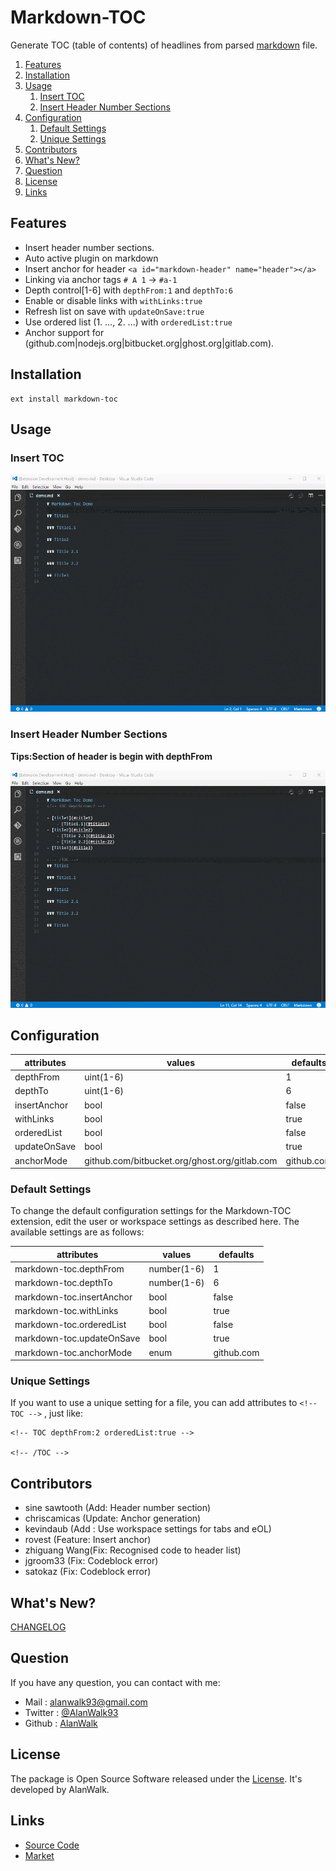 # Markdown-TOC
Generate TOC (table of contents) of headlines from parsed [markdown](https://en.wikipedia.org/wiki/Markdown) file.

<!-- TOC depthFrom:2 orderedList:true -->

1. [Features](#features)
2. [Installation](#installation)
3. [Usage](#usage)
    1. [Insert TOC](#insert-toc)
    2. [Insert Header Number Sections](#insert-header-number-sections)
4. [Configuration](#configuration)
    1. [Default Settings](#default-settings)
    2. [Unique Settings](#unique-settings)
5. [Contributors](#contributors)
6. [What's New?](#whats-new)
7. [Question](#question)
8. [License](#license)
9. [Links](#links)

<!-- /TOC -->

## Features
- Insert header number sections.
- Auto active plugin on markdown
- Insert anchor for header `<a id="markdown-header" name="header"></a>`
- Linking via anchor tags `# A 1` → `#a-1`
- Depth control[1-6] with `depthFrom:1` and `depthTo:6`
- Enable or disable links with `withLinks:true`
- Refresh list on save with `updateOnSave:true`
- Use ordered list (1. ..., 2. ...) with `orderedList:true`
- Anchor support for (github.com|nodejs.org|bitbucket.org|ghost.org|gitlab.com).

## Installation
```
ext install markdown-toc
```

## Usage
### Insert TOC
![Insert TOC](img/insert-toc.gif)

### Insert Header Number Sections
**Tips:Section of header is begin with depthFrom**

![Insert Header Number Sections](img/inser-header-number-sections.gif)

## Configuration
|attributes|values|defaults|
|---|---|---|
|depthFrom|uint(1-6)|1|
|depthTo|uint(1-6)|6|
|insertAnchor|bool|false|
|withLinks|bool|true|
|orderedList|bool|false|
|updateOnSave|bool|true|
|anchorMode|github.com/bitbucket.org/ghost.org/gitlab.com|github.com|

### Default Settings
To change the default configuration settings for the Markdown-TOC extension, edit the user or workspace settings as described here. The available settings are as follows:

|attributes|values|defaults|
|---|---|---|
|markdown-toc.depthFrom|number(1-6)|1|
|markdown-toc.depthTo|number(1-6)|6|
|markdown-toc.insertAnchor|bool|false|
|markdown-toc.withLinks|bool|true|
|markdown-toc.orderedList|bool|false|
|markdown-toc.updateOnSave|bool|true|
|markdown-toc.anchorMode|enum|github.com|

### Unique Settings
If you want to use a unique setting for a file, you can add attributes to `<!-- TOC -->` , just like:
```
<!-- TOC depthFrom:2 orderedList:true -->

<!-- /TOC -->
```

## Contributors
- sine sawtooth (Add: Header number section)
- chriscamicas (Update: Anchor generation)
- kevindaub (Add : Use workspace settings for tabs and eOL)
- rovest (Feature: Insert anchor)
- zhiguang Wang(Fix: Recognised code to header list)
- jgroom33 (Fix: Codeblock error)
- satokaz (Fix: Codeblock error)

## What's New?
[CHANGELOG](https://github.com/AlanWalk/Markdown-TOC/blob/master/CHANGELOG.md)

## Question
If you have any question, you can contact with me: 
- Mail : [alanwalk93@gmail.com](mailto:alanwalk93@gmail.com)
- Twitter : [@AlanWalk93](https://twitter.com/AlanWalk93)
- Github : [AlanWalk](https://github.com/AlanWalk)

## License
The package is Open Source Software released under the [License](LICENSE). It's developed by AlanWalk.

## Links
- [Source Code](https://github.com/AlanWalk/Markdown-TOC)
- [Market](https://marketplace.visualstudio.com/items/AlanWalk.markdown-toc)
